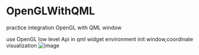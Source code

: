 # OpenGLWithQML
practice integration OpenGL with QML window

use OpenGL low level Api in qml widget environment
init window,coordinate visualization
![image](https://github.com/BruceMann/OpenGLWithQML/blog_image/inti.jpg)
